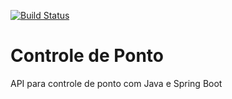 [![Build Status](https://travis-ci.org/arthurlima96/controle-ponto-api.svg?branch=master)](https://travis-ci.org/arthurlima96/controle-ponto-api)
# Controle de Ponto
API para controle de ponto com Java e Spring Boot
